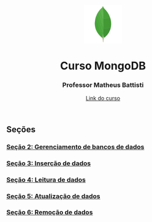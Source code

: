 <div align="center">
  <img src="https://raw.githubusercontent.com/devicons/devicon/master/icons/mongodb/mongodb-original.svg" width=100>
  <h1>Curso MongoDB</h1>
  <h3>Professor Matheus Battisti</h3>
  
  [Link do curso](https://www.udemy.com/course/mongodb-do-basico-ao-avancado-c-mongoose-e-projetos/)
  
</div>

<br/>

## Seções

### [Seção 2: Gerenciamento de bancos de dados](./SECAO2.md)
### [Seção 3: Inserção de dados](./SECAO3.md)
### [Seção 4: Leitura de dados](./SECAO4.md)
### [Seção 5: Atualização de dados](./SECAO5.md)
### [Seção 6: Remoção de dados](./SECAO6.md)